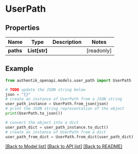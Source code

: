 # UserPath


## Properties

Name | Type | Description | Notes
------------ | ------------- | ------------- | -------------
**paths** | **List[str]** |  | [readonly] 

## Example

```python
from authentik_openapi.models.user_path import UserPath

# TODO update the JSON string below
json = "{}"
# create an instance of UserPath from a JSON string
user_path_instance = UserPath.from_json(json)
# print the JSON string representation of the object
print(UserPath.to_json())

# convert the object into a dict
user_path_dict = user_path_instance.to_dict()
# create an instance of UserPath from a dict
user_path_from_dict = UserPath.from_dict(user_path_dict)
```
[[Back to Model list]](../README.md#documentation-for-models) [[Back to API list]](../README.md#documentation-for-api-endpoints) [[Back to README]](../README.md)



